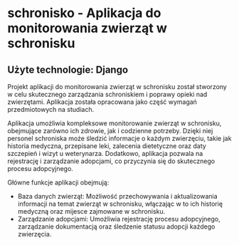 # schronisko - Aplikacja do monitorowania zwierząt w schronisku
## Użyte technologie: Django
Projekt aplikacji do monitorowania zwierząt w schronisku został stworzony w celu skutecznego zarządzania schroniskiem i poprawy opieki nad zwierzętami. 
Aplikacja została opracowana jako część wymagań przedmiotowych na studiach.

Aplikacja umożliwia kompleksowe monitorowanie zwierząt w schronisku, obejmujące zarówno ich zdrowie, jak i codzienne potrzeby. 
Dzięki niej personel schroniska może śledzić informacje o każdym zwierzęciu, takie jak historia medyczna, przepisane leki, zalecenia dietetyczne oraz daty szczepień i wizyt u weterynarza. 
Dodatkowo, aplikacja pozwala na rejestrację i zarządzanie adopcjami, co przyczynia się do skutecznego procesu adopcyjnego.

Główne funkcje aplikacji obejmują:

- Baza danych zwierząt: Możliwość przechowywania i aktualizowania informacji na temat zwierząt w schronisku, włączając w to ich historię medyczną oraz mijesce zajmowane w schronisku.
- Zarządzanie adopcjami: Umożliwia rejestrację procesu adopcyjnego, zarządzanie dokumentacją oraz śledzenie statusu adopcji każdego zwierzęcia.
